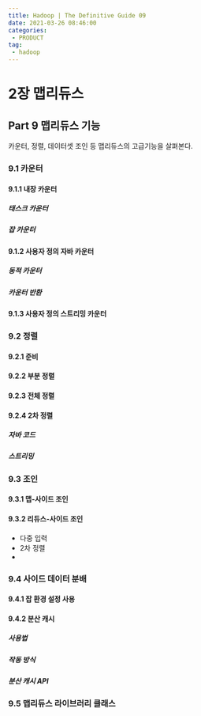 ```yaml
---
title: Hadoop | The Definitive Guide 09
date: 2021-03-26 08:46:00
categories:
 - PRODUCT
tag:
 - hadoop
---
```


# 2장 맵리듀스

## Part 9 맵리듀스 기능

카운터, 정렬, 데이터셋 조인 등 맵리듀스의 고급기능을 살펴본다.

<!-- more -->

### 9.1 카운터

#### 9.1.1 내장 카운터

##### 태스크 카운터

##### 잡 카운터

#### 9.1.2 사용자 정의 자바 카운터

##### 동적 카운터

##### 카운터 반환

#### 9.1.3 사용자 정의 스트리밍 카운터



### 9.2 정렬

#### 9.2.1 준비

#### 9.2.2 부분 정렬

#### 9.2.3 전체 정렬

#### 9.2.4 2차 정렬

##### 자바 코드

##### 스트리밍



### 9.3 조인

#### 9.3.1 맵-사이드 조인

#### 9.3.2 리듀스-사이드 조인

- 다중 입력
- 2차 정렬
- 

### 9.4 사이드 데이터 분배

#### 9.4.1 잡 환경 설정 사용

#### 9.4.2 분산 캐시

##### 사용법

##### 작동 방식

##### 분산 캐시 API



### 9.5 맵리듀스 라이브러리 클래스

